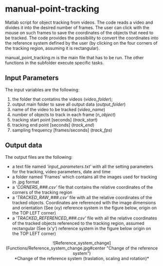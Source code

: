 # manual-point-tracking

Matlab script for object tracking from videos.
The code reads a video and divides it into the desired number of frames.
The user can click with the mouse on such frames to save the coordinates of the objects that need to be tracked.
The code provides the possibility to convert the coordinates into the reference system defined by the user (by clicking on the four corners of the tracking region, assuming it is rectangular).

manual_point_tracking.m is the main file that has to be run. The other functions in the subfolder execute specific tasks.

## Input Parameters

The input variables are the following:

1.  the folder that contatins the videos (*video_folder*);
2.  output main folder to save all output data (*output_folder*)
3.  name of the video to be tracked (*video_name*)
4.  number of objects to track in each frame (*n_object*)
5.  tracking start point [seconds] (*track_start*)
6.  tracking end point [seconds] (*track_end*)
7.  sampling frequency [frames/seconds] (*track_fps*)

## Output data

The output files are the following:
-  a text file named *'input_parameters.txt'* with all the setting parameters for the tracking, video parameters, date and time
-  a folder named 'Frames' which contains all the images used for tracking in .jpg format
-  a *'CORNERS_###.csv'* file that contains the relative coordinates of the corners of the tracking region 
-  a *'TRACKED_RAW_###.csv'* file with all the relative coordinates of the tracked objects. Coordinates are referenced with the image dimensions and orientation (See (xy) reference system in the figure below, origin on the TOP LEFT corner)
-  a *'TRACKED_REFERENCED_###.csv'* file with all the relative coordinates of the tracked objects referenced to the tracking region, assumed rectangular (See (x'y') reference system in the figure below origin on the TOP LEFT corner)

<p align=center>
![Reference_system_change](Functions/Reference_system_change.jpg#center "Change of the reference system")<br>
*Change of the reference system (traslation, scaling and rotation)*
